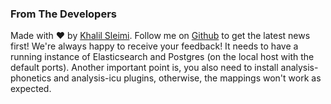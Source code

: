 ### From The Developers
Made with :heart: by [Khalil Sleimi](https://www.linkedin.com/in/khalil-sleimi/). Follow me on [Github](https://github.com/ialwaysimprove) to get the latest news first!
We're always happy to receive your feedback!
It needs to have a running instance of Elasticsearch and Postgres (on the local host with the default ports). Another important point is, you also need to install analysis-phonetics and analysis-icu plugins, otherwise, the mappings won't work as expected.